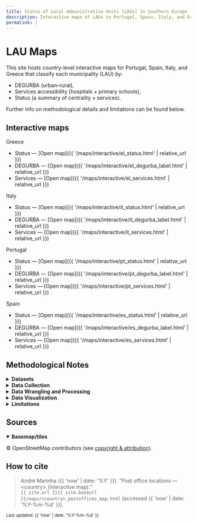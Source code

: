 ```yaml
---
title: Status of Local Administrative Units (LAUs) in Southern Europe
description: Interactive maps of LAUs in Portugal, Spain, Italy, and Greece, with methods and sources.
permalink: /
---
```


# LAU Maps

This site hosts country-level interactive maps for Portugal, Spain, Italy, and Greece that classify each municipality (LAU) by:
- DEGURBA (urban–rural),
- Services accessibility (hospitals + primary schools),
- Status (a summary of centrality × services).

Further info on methodological details and limitations can be found below.

## Interactive maps

Greece
- Status — [Open map]({{ '/maps/interactive/el_status.html' | relative_url }})
- DEGURBA — [Open map]({{ '/maps/interactive/el_degurba_label.html' | relative_url }})
- Services — [Open map]({{ '/maps/interactive/el_services.html' | relative_url }})

Italy
- Status — [Open map]({{ '/maps/interactive/it_status.html' | relative_url }})
- DEGURBA — [Open map]({{ '/maps/interactive/it_degurba_label.html' | relative_url }})
- Services — [Open map]({{ '/maps/interactive/it_services.html' | relative_url }})

Portugal
- Status — [Open map]({{ '/maps/interactive/pt_status.html' | relative_url }})
- DEGURBA — [Open map]({{ '/maps/interactive/pt_degurba_label.html' | relative_url }})
- Services — [Open map]({{ '/maps/interactive/pt_services.html' | relative_url }})

Spain
- Status — [Open map]({{ '/maps/interactive/es_status.html' | relative_url }})
- DEGURBA — [Open map]({{ '/maps/interactive/es_degurba_label.html' | relative_url }})
- Services — [Open map]({{ '/maps/interactive/es_services.html' | relative_url }})

## Methodological Notes

<details>
<summary><strong>Datasets</strong></summary>
<ul>
  <li><strong>LAU boundaries (2021): LAU_RG_01M_2021_3035.gpkg (ETRS89-LAEA)</strong> <!-- Add source + URL --></li>
  <li><strong>DEGURBA at LAU (2021)</strong> <!-- Add source + URL --></li>
  <li><strong>EU Census 1-km grid (2021)</strong> <!-- Add source + URL --></li>
  <li><strong>Accessibility to services (2023)</strong> <!-- Add source + URL --></li>
  <li><strong>Functional Urban Areas (2021)</strong> <!-- Add source + URL --></li>
</ul>
</details>

<details>
  <summary><strong>Data Collection</strong></summary>
  <p>The spatial data on post offices were obtained from OpenStreetMap (OSM), an openly licensed, community-curated geographic database. Specifically, I used the Overpass API, which allows structured queries against OSM. For each of the countries under study — Greece, Italy, Portugal, and Spain — I retrieved all features tagged with <code>amenity=post_office</code> tag, which is the standard OSM classification for physical post office facilities and captures both stand-alone buildings and smaller service points. By relying on OSM rather than official operator registries, I ensured a harmonized, reproducible dataset across multiple countries, accessible without the administrative or licensing constraints of national postal operators.</p>
</details>

<details>
  <summary><strong>Data Wrangling and Processing</strong></summary>
  <p>The workflow is deliberately simple and EU-standard. I have started from Eurostat/GISCO’s 2021 LAU boundary file in ETRS89-LAEA and added the 2021 DEGURBA labels that classify each municipality as “Cities”, “Towns & suburbs”, or “Rural areas”. Since countries format LAU codes differently, I have normalised IDs by left-padding to each country’s modal length (Portugal and Italy: six characters; Spain: five; Greece: eight) before adding/merging them. 

Data on <strong>population</strong> comes from the 2021 EU 1-km census grid (layer <code>census2021</code>, using the total residents field) and is used to weight all accessibility calculations. Populated cells were assigned to municipalities with a centroid-within rule, which is fast and robust for large-area processing.

<strong>Service access</strong> was built from GISCO’s 2023 1-km travel-time indicators. For both hospitals and primary schools, I took the population-weighted average minutes to the three nearest providers (falling back to the nearest when needed). I then sum those two times into a single “access burden” and classify municipalities within each country: the best quarter are “Service-rich”, the worst quarter are “Service-poor”, and the remainder are “Average”. To avoid flattering outliers, there is a hard override: any municipality where more than one fifth of residents are over 30 minutes from a hospital or over 15 minutes from a primary school is marked Service-poor regardless of its quartile.

<strong>Centrality</strong> is anchored on the 2021 EU-OECD Functional Urban Areas. Municipalities whose centroids fall inside an FUA are split into “Core” if their DEGURBA label is Cities, otherwise “Commuting zone”. Municipalities outside any FUA are placed into distance bands based on how far their centroid lies from the nearest FUA boundary—“Near-FUA” within 30 km, “Intermediate” at 30–60 km, “Peripheral” at 60–120 km, and “Remote” beyond 120 km. The overall “status” combines these two dimensions in a way that matches the narrative I use in the thesis: “More central” if a municipality is in core/commuting/near-FUA and is not service-poor; “Left behind” if it is intermediate/peripheral/remote and is service-poor; “In-between” otherwise.
</p>
</details>

<details>
  <summary><strong>Data Visualization</strong></summary>
  <p>For the web maps I simplify geometries in ETRS89-LAEA and export them to WGS84 for Leaflet. The interactive views are built with Folium on top of CartoDB Positron tiles and expose the key fields in tooltips, including the underlying travel times and population used in the aggregation. Static figures for print are generated separately and use national north-up projections for readability.  </p>
</details>

<details>
  <summary><strong>Limitations</strong></summary>
  <p>There are limits worth keeping in mind. Spatial units are fixed at 2021, while the accessibility layer is from 2023, so any subsequent changes are not captured. Centroid assignments — both when (i) attaching grid cells to municipalities and when (ii) identifying municipality–FUA membership —can produce minor edge effects on borders and small islands (though they seem to behave well at national scale). The travel-time indicators are model-based and reflect the network and assumptions at the time of release - one needs to consider, then, that local realities may differ. Finally, the services classification is intentionally country-relative, so that the resulting bands are comparable across countries with different baseline access.</p>
</details>

## Sources

<details open>
<summary><strong>Basemap/tiles</strong></summary>
<p>© OpenStreetMap contributors (see <a href="https://www.openstreetmap.org/copyright">copyright &amp; attribution</a>).</p>
</details>



## How to cite

> André Marinha ({{ 'now' | date: '%Y' }}). “Post office locations — &lt;country&gt; (interactive map).”  
> <code>{{ site.url }}{{ site.baseurl }}/maps/&lt;country&gt;_postoffices_map.html</code> (accessed {{ 'now' | date: '%Y-%m-%d' }}).

<small>Last updated: {{ 'now' | date: '%Y-%m-%d' }}</small>
